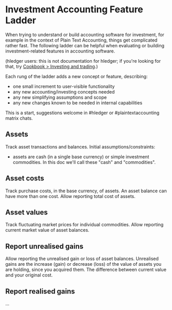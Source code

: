 # Investment Accounting Feature Ladder

<div class=pagetoc>

<!-- toc -->
</div>

When trying to understand or build accounting software for investment, 
for example in the context of Plain Text Accounting, 
things get complicated rather fast. 
The following ladder can be helpful when evaluating or building
investment-related features in accounting software.

(hledger users: this is not documentation for hledger; 
if you're looking for that, try [Cookbook > Investing and trading](cookbook.md#investing-and-trading).)

Each rung of the ladder adds a new concept or feature, describing:

- one small increment to user-visible functionality
- any new accounting/investing concepts needed
- any new simplifying assumptions and scope
- any new changes known to be needed in internal capabilities

This is a start, suggestions welcome in #hledger or #plaintextaccounting matrix chats.

## Assets
Track asset transactions and balances.
Initial assumptions/constraints: 
- assets are cash (in a single base currency) or simple investment commodities.
In this doc we'll call these "cash" and "commodities".

## Asset costs
Track purchase costs, in the base currency, of assets. An asset balance can have more than one cost. Allow reporting total cost of assets.

## Asset values
Track fluctuating market prices for individual commodities. Allow reporting current market value of asset balances.

## Report unrealised gains
Allow reporting the unrealised gain or loss of asset balances.
Unrealised gains are the increase (gain) or decrease (loss) of the value of assets you are holding, since you acquired them. The difference between current value and your original cost. 

## Report realised gains
...
